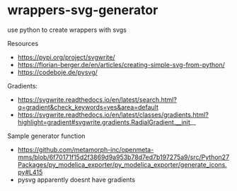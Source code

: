 # wrappers-svg-generator
use python to create wrappers with svgs

Resources
- https://pypi.org/project/svgwrite/
- https://florian-berger.de/en/articles/creating-simple-svg-from-python/
- https://codeboje.de/pysvg/

Gradients:

- https://svgwrite.readthedocs.io/en/latest/search.html?q=gradient&check_keywords=yes&area=default
- https://svgwrite.readthedocs.io/en/latest/classes/gradients.html?highlight=gradient#svgwrite.gradients.RadialGradient.__init__

Sample generator function 
- https://github.com/metamorph-inc/openmeta-mms/blob/6f70171f15d2f3869d9a953b78d7ed7b197275a9/src/Python27Packages/py_modelica_exporter/py_modelica_exporter/generate_icons.py#L415
- pysvg apparently doesnt have gradients
